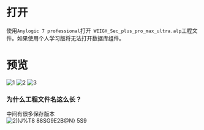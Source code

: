 # 打开
使用`` Anylogic 7 professional ``打开``` WEIGH_Sec_plus_pro_max_ultra.alp```工程文件。如果使用个人学习版将无法打开数据库组件。



# 预览
![1](https://github.com/user-attachments/assets/5ca1ac85-d794-42d9-b8c0-286529113880)
![2](https://github.com/user-attachments/assets/0fd901be-4bcf-4f7e-9eb1-0f6fbd72ff6b)
![3](https://github.com/user-attachments/assets/b281b0d0-fc44-4766-9fa8-6525b2d22a90)


### 为什么工程文件名这么长？
中间有很多保存版本<br>
![2))J%T8 88SG9E2B@N} 5S9](https://github.com/user-attachments/assets/8f8b22e1-739e-4de7-b106-4449e9a35cfb)
